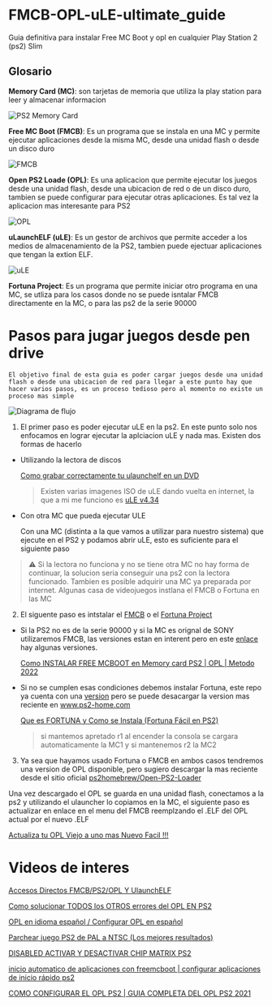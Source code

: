 # FMCB-OPL-uLE-ultimate_guide
Guia definitiva para instalar Free MC Boot y opl en cualquier Play Station 2 (ps2) Slim

## Glosario
**Memory Card (MC)**: son tarjetas de memoria que utiliza la play station para leer y almacenar informacion

![PS2 Memory Card](mc.webp)

**Free MC Boot (FMCB)**: Es un programa que se instala en una MC y permite ejecutar aplicaciones desde la misma MC, desde una unidad flash o desde un disco duro

![FMCB](FMCB.jpeg)

**Open PS2 Loade (OPL)**: Es una aplicacion que permite ejecutar los juegos desde una unidad flash, desde una ubicacion de red o de un disco duro, tambien se puede configurar para ejecutar otras aplicaciones. Es tal vez la aplicacion mas interesante para PS2

![OPL](OPLimg.png)

**uLaunchELF (uLE)**: Es un gestor de archivos que permite acceder a los medios de almacenamiento de la PS2, tambien puede ejectuar aplicaciones que tengan la extion ELF.

![uLE](ulaunchelf.jpg)

**Fortuna Project**: Es un programa que permite iniciar otro programa en una MC, se utliza para los casos donde no se puede isntalar FMCB directamente en la MC, o para las ps2 de la serie 90000

# Pasos para jugar juegos desde pen drive

`El objetivo final de esta guia es poder cargar juegos desde una unidad flash o desde una ubicacion de red para llegar a este punto hay que hacer varios pasos, es un proceso tedioso pero al momento no existe un proceso mas simple`

![Diagrama de flujo](opl.png)

1. El primer paso es poder ejecutar uLE en la ps2. En este punto solo nos enfocamos en lograr ejecutar la aplciacion uLE y nada mas. Existen dos formas de hacerlo

  - Utilizando la lectora de discos

    [Como grabar correctamente tu ulaunchelf en un DVD](https://www.youtube.com/watch?v=KM-8LjbqeGg)

    > Existen varias imagenes ISO de uLE dando vuelta en internet, la que a mi me funciono es [uLE v4.34](https://mega.nz/file/3V02gbJD#jUDnwuTwZFGrLIFaJZwXjZAe2Je6Nl7638QFtVUL5Gk)

  - Con otra MC que pueda ejecutar ULE

    Con una MC (distinta a la que vamos a utilizar para nuestro sistema) que ejecute en el PS2 y podamos abrir uLE, esto es suficiente para el siguiente paso

> :warning: Si la lectora no funciona y no se tiene otra MC no hay forma de continuar, la solucion seria conseguir una ps2 con la lectora funcionado. Tambien es posible adquirir una MC ya preparada por internet. Algunas casa de videojuegos instlana el FMCB o Fortuna en las MC

2. El siguente paso es intstalar el [FMCB](https://www.ps2-home.com/forum/viewtopic.php?t=1248) o el [Fortuna Project](https://www.ps2-home.com/forum/viewtopic.php?t=8542)

  - Si la PS2 no es de la serie 90000 y si la MC es orignal de SONY utilizaremos FMCB, las versiones estan en interent pero en este [enlace](Free%20MCBoot) hay algunas versiones.
      
      [Como INSTALAR FREE MCBOOT en Memory card PS2 | OPL | Metodo 2022](https://www.youtube.com/watch?v=-y1YJPI3aLo)

  - Si no se cumplen esas condiciones debemos instalar Fortuna, este repo ya cuenta con una [version](FunTuna-R2.psu) pero se puede desacargar la version mas reciente en www.ps2-home.com

      [Que es FORTUNA y Como se Instala (Fortuna Fácil en PS2)](https://www.youtube.com/watch?v=EAzWAHUot1U)
      
      > si mantemos apretado r1 al encender la consola se cargara automaticamente la MC1 y si mantenemos r2 la MC2
 
 3. Ya sea que hayamos usado Fortuna o FMCB en ambos casos tendremos una version de OPL disponible, pero sugiero descargar la mas reciente desde el sitio oficial [ps2homebrew/Open-PS2-Loader](https://github.com/ps2homebrew/Open-PS2-Loader/releases/)

  Una vez descargado el OPL se guarda en una unidad flash, conectamos a la ps2 y utilizando el ulauncher lo copiamos en la MC, el siguiente paso es actualizar en enlace en el menu del FMCB reemplzando el .ELF del OPL actual por el nuevo .ELF 

   [Actualiza tu OPL Viejo a uno mas Nuevo Facil !!!](https://www.youtube.com/watch?v=aRggRYbqVvc)
   
# Videos de interes

[Accesos Directos FMCB/PS2/OPL Y UlaunchELF](https://www.youtube.com/watch?v=lwpjgyrUCnk)

[Como solucionar TODOS los OTROS errores del OPL EN PS2](https://www.youtube.com/watch?v=mfQnWI0jv3Y)

[OPL en idioma español / Configurar OPL en español](https://www.youtube.com/watch?v=E5sywpPcVPc)

[Parchear juego PS2 de PAL a NTSC (Los mejores resultados)](https://www.youtube.com/watch?v=a2Kg8nIaPpQ)

[DISABLED ACTIVAR Y DESACTIVAR CHIP MATRIX PS2](https://www.youtube.com/watch?v=ADrf8pVXJI8)

[inicio automatico de aplicaciones con freemcboot | configurar aplicaciones de inicio rápido ps2](https://www.youtube.com/watch?v=kWTQZD1puh8)

[COMO CONFIGURAR EL OPL PS2 | GUIA COMPLETA DEL OPL PS2 2021](https://www.youtube.com/watch?v=77U4Aoet1aU)



